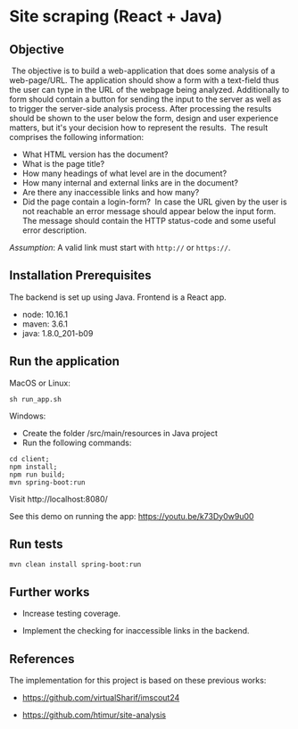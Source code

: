 Site scraping (React + Java)
=================================

## Objective
​
The objective is to build a web-application that does some analysis of a web-page/URL. The application should show a form with a text-field thus the user can type in the URL of the webpage being analyzed. Additionally to form should contain a button for sending the input to the server as well as to trigger the server-side analysis process. After processing the results should be shown to the user below the form, design and user experience matters, but it's your decision how to represent the results. 
​
The result comprises the following information:
 - What HTML version has the document?
 - What is the page title?
 - How many headings of what level are in the document?
 - How many internal and external links are in the document? 
 - Are there any inaccessible links and how many?
 - Did the page contain a login-form? 
​
In case the URL given by the user is not reachable an error message should appear below the input form. The message should contain the HTTP status-code and some useful error description. 

*Assumption*: A valid link must start with `http://` or `https://`.

## Installation Prerequisites

The backend is set up using Java. 
Frontend is a React app.

- node: 10.16.1
- maven: 3.6.1
- java: 1.8.0_201-b09


## Run the application

MacOS or Linux:

```
sh run_app.sh
```

Windows:

- Create the folder /src/main/resources in Java project
- Run the following commands:

```
cd client;
npm install;
npm run build;
mvn spring-boot:run
```

Visit http://localhost:8080/  

See this demo on running the app: https://youtu.be/k73Dy0w9u00 

## Run tests

```
mvn clean install spring-boot:run
```

## Further works 

* Increase testing coverage.

* Implement the checking for inaccessible links in the backend.

## References 

The implementation for this project is based on these previous works:

* https://github.com/virtualSharif/imscout24

* https://github.com/htimur/site-analysis
